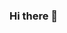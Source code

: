 ### Hi there 👋

<!--
**hunter-d-b/hunter-d-b** is a ✨ _special_ ✨ repository because its `README.md` (this file) appears on your GitHub profile.

Here are some ideas to get you started:

- 🔭 I’m currently working on Building Automation Systems.
- 🌱 I’m currently learning Github, LoRaWAN, and Arduino.
- 👯 I’m looking to collaborate on ...
- 🤔 I’m looking for help with LoRaWAN projects.
- 💬 Ask me about ...
- 📫 How to reach me: ...
- ⚡ Fun fact: ...
-->
